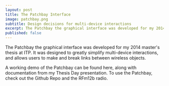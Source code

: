 ```yaml
---
layout: post
title: The Patchbay Interface
image: patchbay.png
subtitle: Design decisions for multi-device interactions
excerpt: The Patchbay the graphical interface was developed for my 2014 master's thesis at ITP. It was designed to greatly simplify multi-device interactions, and allows users to make and break links between wireless objects.
published: false
---
```


<div class="block"><div class="content-centered" markdown="1">

The Patchbay the graphical interface was developed for my 2014 master's thesis at ITP. It was designed to greatly simplify multi-device interactions, and allows users to make and break links between wireless objects.

A working demo of the Patchbay can be found here, along with documentation from my Thesis Day presentation. To use the Patchbay, check out the Github Repo and the RFm12b radio.

</div></div>